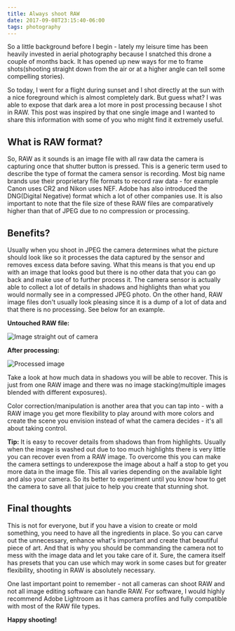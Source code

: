 ```yaml
---
title: Always shoot RAW
date: 2017-09-08T23:15:40-06:00
tags: photography
---
```


So a little background before I begin - lately my leisure time has been heavily invested in aerial photography because I snatched this drone a couple of months back. It has opened up new ways for me to frame shots(shooting straight down from the air or at a higher angle can tell some compelling stories).

So today, I went for a flight during sunset and I shot directly at the sun with a nice foreground which is almost completely dark. But guess what? I was able to expose that dark area a lot more in post processing because I shot in RAW. This post was inspired by that one single image and I wanted to share this information with some of you who might find it extremely useful.

## What is RAW format?

So, RAW as it sounds is an image file with all raw data the camera is capturing once that shutter button is pressed. This is a generic term used to describe the type of format the camera sensor is recording. Most big name brands use their proprietary file formats to record raw data - for example Canon uses CR2 and Nikon uses NEF. Adobe has also introduced the DNG(Digital Negative) format which a lot of other companies use. It is also important to note that the file size of these RAW files are comparatively higher than that of JPEG due to no compression or processing.

## Benefits?

Usually when you shoot in JPEG the camera determines what the picture should look like so it processes the data captured by the sensor and removes excess data before saving. What this means is that you end up with an image that looks good but there is no other data that you can go back and make use of to further process it. The camera sensor is actually able to collect a lot of details in shadows and highlights than what you would normally see in a compressed JPEG photo. On the other hand, RAW image files don't usually look pleasing since it is a dump of a lot of data and that there is no processing. See below for an example.

**Untouched RAW file:**

![Image straight out of camera](https://ucarecdn.com/0d6960ad-c1e3-428a-a4e0-cfd8a0faf67d/-/format/auto/-/quality/smart_retina/-/stretch/off/-/resize/1200x/)

**After processing:**

![Processed image](https://ucarecdn.com/1d5ab221-2ef3-4771-a77a-06704d1f70ed/-/format/auto/-/quality/smart_retina/-/stretch/off/-/resize/1200x/)

Take a look at how much data in shadows you will be able to recover. This is just from one RAW image and there was no image stacking(multiple images blended with different exposures).

Color correction/manipulation is another area that you can tap into - with a RAW image you get more flexibility to play around with more colors and create the scene you envision instead of what the camera decides - it's all about taking control.

**Tip:** It is easy to recover details from shadows than from highlights. Usually when the image is washed out due to too much highlights there is very little you can recover even from a RAW image. To overcome this you can make the camera settings to underexpose the image about a half a stop to get you more data in the image file. This all varies depending on the available light and also your camera. So its better to experiment until you know how to get the camera to save all that juice to help you create that stunning shot.

## Final thoughts

This is not for everyone, but if you have a vision to create or mold something, you need to have all the ingredients in place. So you can carve out the unnecessary, enhance what's important and create that beautiful piece of art. And that is why you should be commanding the camera not to mess with the image data and let you take care of it. Sure, the camera itself has presets that you can use which may work in some cases but for greater flexibility, shooting in RAW is absolutely necessary.

One last important point to remember - not all cameras can shoot RAW and not all image editing software can handle RAW. For software, I would highly recommend Adobe Lightroom as it has camera profiles and fully compatible with most of the RAW file types.

**Happy shooting!**
